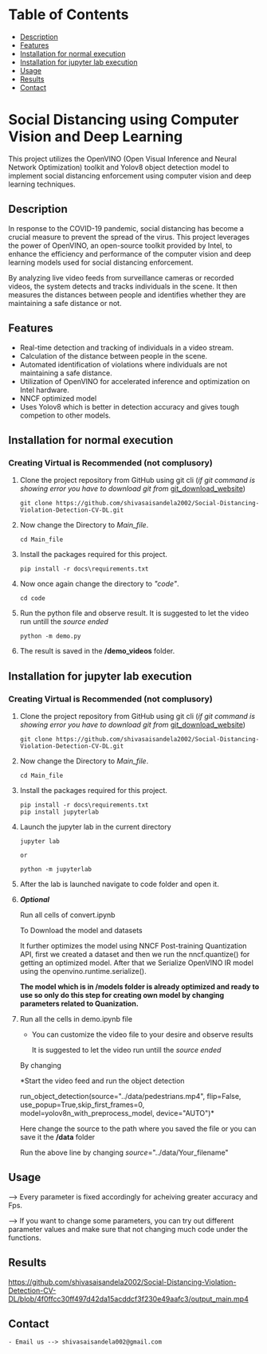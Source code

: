 # Table of Contents

- [Description](#description)
- [Features](#features)
- [Installation for normal execution](#installation-for-normal-execution)
- [Installation for jupyter lab execution](#installation-for-jupyter-lab-execution)
- [Usage](#usage)
- [Results](#results)
- [Contact](#contact)

# Social Distancing using Computer Vision and Deep Learning

This project utilizes the OpenVINO (Open Visual Inference and Neural Network Optimization) toolkit and Yolov8 object detection model to implement social distancing enforcement using computer vision and deep learning techniques.

## Description

In response to the COVID-19 pandemic, social distancing has become a crucial measure to prevent the spread of the virus. This project leverages the power of OpenVINO, an open-source toolkit provided by Intel, to enhance the efficiency and performance of the computer vision and deep learning models used for social distancing enforcement.

By analyzing live video feeds from surveillance cameras or recorded videos, the system detects and tracks individuals in the scene. It then measures the distances between people and identifies whether they are maintaining a safe distance or not.

## Features

- Real-time detection and tracking of individuals in a video stream.
- Calculation of the distance between people in the scene.
- Automated identification of violations where individuals are not maintaining a safe distance.
- Utilization of OpenVINO for accelerated inference and optimization on Intel hardware.
- NNCF optimized model
- Uses Yolov8 which is better in detection accuracy and gives tough competion to other models.

## Installation for normal execution
### Creating Virtual is Recommended (not complusory)

1. Clone the project repository from GitHub using git cli (*if git command is showing error you have to download git from* [git_download_website](https://git-scm.com/downloads))
    ```
    git clone https://github.com/shivasaisandela2002/Social-Distancing-Violation-Detection-CV-DL.git
    
    ```

2. Now change the Directory to *Main_file*.
    
    ```
    cd Main_file
    
    ```

3. Install the packages required for this project.

    ```
    pip install -r docs\requirements.txt

    ```

4. Now once again change the directory to *"code"*.

    ```
    cd code

    ```

5. Run the python file and observe result.
    It is suggested to let the video run untill the *source ended*

    ```
    python -m demo.py
    
    ```

6. The result is saved in the **/demo_videos** folder.

## Installation for jupyter lab execution
### Creating Virtual is Recommended (not complusory)

1. Clone the project repository from GitHub using git cli (*if git command is showing error you have to download git from* [git_download_website](https://git-scm.com/downloads))
    ```
    git clone https://github.com/shivasaisandela2002/Social-Distancing-Violation-Detection-CV-DL.git
    
    ```

2. Now change the Directory to *Main_file*.
    
    ```
    cd Main_file
    
    ```

3. Install the packages required for this project.

    ```
    pip install -r docs\requirements.txt
    pip install jupyterlab

    ```

4. Launch the jupyter lab in the current directory

    ```
    jupyter lab

    or

    python -m jupyterlab

    ```

5. After the lab is launched navigate to code folder and open it.

6. ***Optional*** 
    
    Run all cells of convert.ipynb
    
    To Download the model and datasets
    
    It further optimizes the model using NNCF Post-training Quantization API, first we created a dataset and then we run the nncf.quantize() for getting an optimized model. After that we Serialize OpenVINO IR model using the openvino.runtime.serialize().

    **The model which is in /models folder is already optimized and ready to use so only do this step for creating own model by changing parameters related to Quanization.**

7. Run all the cells in demo.ipynb file 
    - You can customize the video file to your desire and observe results
      
      It is suggested to let the video run untill the *source ended*
   
    By changing
    
    *Start the video feed and run the object detection
    
    run_object_detection(source="../data/pedestrians.mp4", flip=False, use_popup=True,skip_first_frames=0, model=yolov8n_with_preprocess_model, device="AUTO")*
    
    Here change the source to the path where you saved the file or you can save it the **/data** folder 
    
    Run the above line by changing *source*="../data/Your_filename"
## Usage

--> Every parameter is fixed accordingly for acheiving greater accuracy and Fps.

--> If you want to change some parameters, you can try out different parameter values and make sure that not changing much code under the functions.

## Results 


https://github.com/shivasaisandela2002/Social-Distancing-Violation-Detection-CV-DL/blob/4f0ffcc30ff497d42da15acddcf3f230e49aafc3/output_main.mp4

## Contact 
    - Email us --> shivasaisandela002@gmail.com
